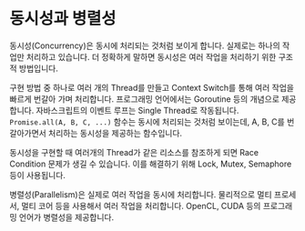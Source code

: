 # 동시성과 병렬성

동시성(Concurrency)은 동시에 처리되는 것처럼 보이게 합니다. 실제로는 하나의 작업만 처리하고 있습니다. 더 정확하게 말하면 동시성은 여러 작업을 처리하기 위한 구조적 방법입니다.

구현 방법 중 하나로 여러 개의 Thread를 만들고 Context Switch를 통해 여러 작업을 빠르게 번갈아 가며 처리합니다. 프로그래밍 언어에서는 Goroutine 등의 개념으로 제공합니다. 자바스크립트의 이벤트 루프는 Single Thread로 작동됩니다. `Promise.all(A, B, C, ...)` 함수는 동시에 처리되는 것처럼 보이는데, A, B, C를 번갈아가면서 처리하는 동시성을 제공하는 함수입니다.

동시성을 구현할 때 여러개의 Thread가 같은 리소스를 참조하게 되면 Race Condition 문제가 생길 수 있습니다. 이를 해결하기 위해 Lock, Mutex, Semaphore 등이 사용됩니다.

병렬성(Parallelism)은 실제로 여러 작업을 동시에 처리합니다. 물리적으로 멀티 프로세서, 멀티 코어 등을 사용해서 여러 작업을 처리합니다.
OpenCL, CUDA 등의 프로그래밍 언어가 병렬성을 제공합니다.
